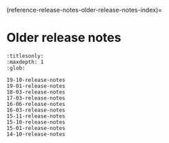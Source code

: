 (reference-release-notes-older-release-notes-index)=
# Older release notes

```{toctree}
:titlesonly:
:maxdepth: 1
:glob:

19-10-release-notes
19-01-release-notes
18-03-release-notes
17-03-release-notes
16-06-release-notes
16-03-release-notes
15-11-release-notes
15-10-release-notes
15-01-release-notes
14-10-release-notes